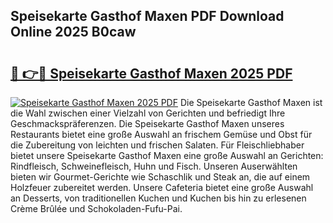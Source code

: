 ## Speisekarte Gasthof Maxen PDF Download Online 2025 B0caw

# <h2><a href="http://gc5ken.nevu.top/?p=Speisekarte+Gasthof+Maxen">🔗 👉🔴 Speisekarte Gasthof Maxen 2025 PDF</a></h2>

[![Speisekarte Gasthof Maxen 2025 PDF](https://i.imgur.com/dBaPXMq.png)](http://gc5ken.nevu.top/?p=Speisekarte+Gasthof+Maxen)
Die Speisekarte Gasthof Maxen ist die Wahl zwischen einer Vielzahl von Gerichten und befriedigt Ihre Geschmackspräferenzen. Die Speisekarte Gasthof Maxen unseres Restaurants bietet eine große Auswahl an frischem Gemüse und Obst für die Zubereitung von leichten und frischen Salaten. Für Fleischliebhaber bietet unsere Speisekarte Gasthof Maxen eine große Auswahl an Gerichten: Rindfleisch, Schweinefleisch, Huhn und Fisch. Unseren Auserwählten bieten wir Gourmet-Gerichte wie Schaschlik und Steak an, die auf einem Holzfeuer zubereitet werden. Unsere Cafeteria bietet eine große Auswahl an Desserts, von traditionellen Kuchen und Kuchen bis hin zu erlesenen Crème Brûlée und Schokoladen-Fufu-Pai.
